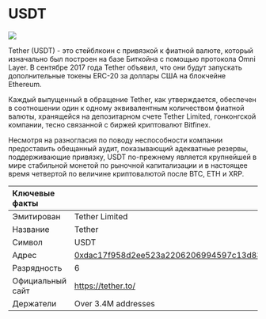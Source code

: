 # USDT

![](../../.gitbook/assets/image%20%281%29.png)

Tether \(USDT\) - это стейблкоин с привязкой к фиатной валюте, который изначально был построен на базе Биткойна с помощью протокола Omni Layer.  В сентябре 2017 года Tether объявил, что они будут запускать дополнительные токены ERC-20 за доллары США на блокчейне Ethereum.

Каждый выпущенный в обращение Tether, как утверждается, обеспечен в соотношении один к одному эквивалентным количеством фиатной валюты, хранящейся на депозитарном счете Tether Limited, гонконгской компании, тесно связанной с биржей криптовалют Bitfinex.

Несмотря на разногласия по поводу неспособности компании предоставить обещанный аудит, показывающий адекватные резервы, поддерживающие привязку, USDT по-прежнему является крупнейшей в мире стабильной монетой по рыночной капитализации и в настоящее время четвертой по величине криптовалютой после BTC, ETH и XRP.

| Ключевые факты   |                                                                                                                  |
|:---------------- |:---------------------------------------------------------------------------------------------------------------- |
| Эмитирован       | Tether Limited                                                                                                   |
| Название         | Tether                                                                                                           |
| Символ           | USDT                                                                                                             |
| Адрес            | [0xdac17f958d2ee523a2206206994597c13d831](https://etherscan.io/token/0xdac17f958d2ee523a2206206994597c13d831ec7) |
| Разрядность      | 6                                                                                                                |
| Официальный сайт | [https://tether.to/ ](https://tether.to/%20)                                                                     |
| Держатели        | Over 3.4M addresses                                                                                              |



